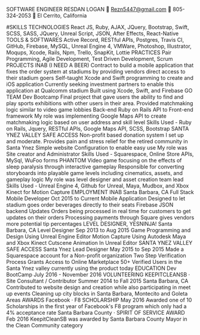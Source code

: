SOFTWARE ENGINEER
RESDAN LOGAN
 Rezn5447@gmail.com  805-324-2053  El Cerrito, California

#SKILLS TECHNOLOGIES React JS, Ruby, AJAX, JQuery, Bootstrap, Swift, SCSS, SASS, JQuery,
Unreal Script, JSON, After Effects, React-Native
TOOLS &
SOFTWARES
Active Record, RESTful APIs, Postgres, Travis CI, GitHub, Firebase, MySQL,
Unreal Engine 4, VMWare, Photoshop, Illustrator, Moqups, Xcode, Rails,
Npm, Trello, SnapKit, Lottie
PRACTICES Pair Programming, Agile Development, Test Driven Development, Scrum
PROJECTS
INAB (I NEED A BEER)
Contract to build a mobile application that fixes the order system at
stadiums by providing vendors direct access to their stadium goers
Self-taught Xcode and Swift programming to create and iOS
application
Currently seeking investment partners to enable this application
at Qualcomm stadium
Built using Xcode, Swift, and Firebase
GO TEAM
Dev Bootcamp Final project that gave users the ability to find and play
sports exhibitions with other users in their area. Provided
matchmaking logic similar to video game lobbies
Back-end Ruby on Rails API to Front-end framework
My role was implementing Google Maps API to create
matchmaking logic based on user address and skill level
Skills Used - Ruby on Rails, Jquery, RESTful APIs, Google Maps
API, SCSS, Bootstrap
SANTA YNEZ VALLEY SAFE ACCESS
Non-profit based donation system I set up and moderate. Provides
pain and stress relief for the retired community in Santa Ynez
Simple website Configuration to enable easy use
My role was Site creator and Administrator
Skills Used - Squarespace, Online Store APIs, MySql, WuFoo
forms
PHANTOM
Video game focusing on the effects of sleep paralysis through
interactive gameplay
Responsible for converting storyboards into playable game levels
including cinematics, assets, and gameplay logic
My role was level designer and asset creation team lead
Skills Used - Unreal Engine 4, Github for Unreal, Maya, Mudbox,
and Xbox Kinect for Motion Capture
EMPLOYMENT
INAB Santa Barbara, CA
Full Stack Mobile Developer Oct 2015 to Current
Mobile Application Designed to let stadium goes order beverages
directly to their seats
Firebase JSON backend Updates Orders being processed in real
time for customers to get updates on their orders
Processing payments through Square gives vendors more potential
tip percentages
LEVEL DESIGNER, YESNINJA! Santa Barbara, CA
Level Designer Sep 2013 to Aug 2015
Game Programming and Design Using Unreal Engine Editor
Motion Capture Using Autodesk Maya and Xbox Kinect
Cutscene Animation In Unreal Editor
SANTA YNEZ VALLEY SAFE ACCESS Santa Ynez
Lead Designer May 2015 to Sep 2015
Made a Squarespace account for a Non-profit organization
Two Step Verification Process Grants Access to Online
Marketplace
50+ Verified Users in the Santa Ynez valley currently using the
product today
EDUCATION
Dev BootCamp July 2016 - November 2016
VOLUNTEERING
KEEPITCLEANSB ·
Site Consultant / Contributor
Summer 2014 to
Fall 2015
Santa Barbara, CA
Contributed to website design and creation while also participating in
meet up events
Cleaning up city blocks in Santa Barbara, Montecito and Goleta Areas
AWARDS
Facebook · F8 SCHOLARSHIP May 2016
Awarded one of 10 Scholarships in the first year of Facebook's F8
program which only had a 4% acceptance rate
Santa Barbara County ·
SPIRIT OF SERVICE AWARD
Feb
2016
KeepitCleanSB was awarded by Santa Barbara County Mayor in the
Clean Community category
